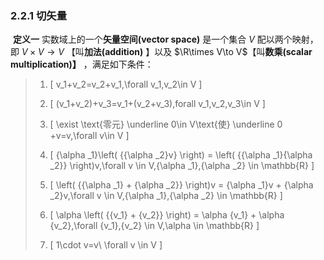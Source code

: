 ### 2.2.1 切矢量

​	**定义一**	实数域上的一个**矢量空间(vector space)** 是一个集合 $V$ 配以两个映射，即 $V\times V\to V$ 【叫**加法(addition)** 】以及 $\R\times V\to V$【叫**数乘(scalar multiplication)】** ，满足如下条件：

> 1. \[
>    v_1+v_2=v_2+v_1,\forall v_1,v_2\in V
>    \]
>
> 2. \[
>    (v_1+v_2)+v_3=v_1+(v_2+v_3),forall v_1,v_2,v_3\in V
>    \]
>
> 3. \[
>    \exist \text{零元} \underline 0\in V\text{使} \underline 0 +v=v,\forall v\in V
>    \]
>
> 4. \[
>    {\alpha _1}\left( {{\alpha _2}v} \right) = \left( {{\alpha _1}{\alpha _2}} \right)v,\forall v \in V,{\alpha _1},{\alpha _2} \in \mathbb{R}
>    \]
>
> 5. \[
>    \left( {{\alpha _1} + {\alpha _2}} \right)v = {\alpha _1}v + {\alpha _2}v,\forall v \in V,{\alpha _1},{\alpha _2} \in \mathbb{R}
>    \]
>
> 6. \[
>    \alpha \left( {{v_1} + {v_2}} \right) = \alpha {v_1} + \alpha {v_2},\forall {v_1},{v_2} \in V,\alpha  \in \mathbb{R}
>    \]
>
> 7. \[
>    1\cdot v=v\ \forall v \in V
>    \]

